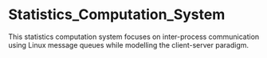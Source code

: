 # Statistics_Computation_System
This statistics computation system focuses on inter-process communication using Linux message queues while modelling the client-server paradigm.
